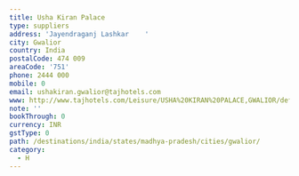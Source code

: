 ```yaml
---
title: Usha Kiran Palace
type: suppliers
address: 'Jayendraganj Lashkar    '
city: Gwalior
country: India
postalCode: 474 009
areaCode: '751'
phone: 2444 000
mobile: 0
email: ushakiran.gwalior@tajhotels.com
www: http://www.tajhotels.com/Leisure/USHA%20KIRAN%20PALACE,GWALIOR/default.htm
note: ''
bookThrough: 0
currency: INR
gstType: 0
path: /destinations/india/states/madhya-pradesh/cities/gwalior/
category:
  - H
---
```


